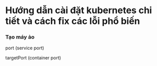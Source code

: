 <h1>Hướng dẫn cài đặt kubernetes chi tiết và cách fix các lỗi phổ biến</h1>
<h3>Tạo máy ảo</h3>

port (service port)

targetPort (container port)

